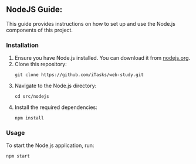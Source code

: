 ## NodeJS Guide:

This guide provides instructions on how to set up and use the Node.js components of this project.

### Installation

1. Ensure you have Node.js installed. You can download it from [nodejs.org](https://nodejs.org/).
2. Clone this repository:
    ```
    git clone https://github.com/iTasks/web-study.git
    ```
3. Navigate to the Node.js directory:
    ```
    cd src/nodejs
    ```
4. Install the required dependencies:
    ```
    npm install
    ```

### Usage

To start the Node.js application, run:
```
npm start
```
